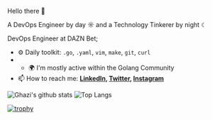 Hello there 👋

A DevOps Engineer by day ☼ and a Technology Tinkerer by night ☾

DevOps Engineer at DAZN Bet;

- ⚙️ Daily toolkit: `.go`, `.yaml`, `vim`, `make`, `git`, `curl`
- - 🌍 I'm mostly active within the Golang Community
- 📫 How to reach me:
  **[LinkedIn](https://www.linkedin.com/in/lgmz/), [Twitter](https://twitter.com/0xlgmz), [Instagram](https://instagram.com/0xlgmz)**

![Ghazi's github stats](https://github-readme-stats.vercel.app/api?username=0xlgmz&show_icons=true&hide_border=true&theme=dark)
![Top Langs](https://github-readme-stats.vercel.app/api/top-langs/?username=0xlgmz&layout=compact&theme=dark&hide_border=true)

[![trophy](https://github-profile-trophy.vercel.app/?username=0xlgmz&theme=onedark)](https://github.com/0xlgmz/github-profile-trophy)

